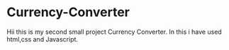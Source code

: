 # Currency-Converter
Hii this is my second small project Currency Converter.
In this i have used html,css and Javascript.
